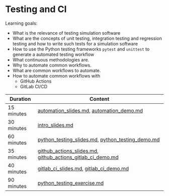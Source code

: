 # Testing and CI

Learning goals:

- What is the relevance of testing simulation software
- What are the concepts of unit testing, integration testing and regression testing and how to write such tests for a simulation software
- How to use the Python testing frameworks `pytest` and `unittest` to generate a automated testing workflow
- What continuous methodologies are.
- Why to automate common workflows.
- What are common workflows to automate.
- How to automate common workflows with
    - GitHub Actions
    - GitLab CI/CD

| Duration | Content |
| --- | --- |
| 15 minutes | [automation_slides.md](https://github.com/Simulation-Software-Engineering/Lecture-Material/blob/main/05_testing_and_ci/automation_slides.md), [automation_demo.md](https://github.com/Simulation-Software-Engineering/Lecture-Material/blob/main/05_testing_and_ci/automation_demo.md) |
| 30 minutes | [intro_slides.md](https://github.com/Simulation-Software-Engineering/Lecture-Material/blob/main/05_testing_and_ci/intro_slides.md) |
| 60 minutes | [python_testing_slides.md](https://github.com/Simulation-Software-Engineering/Lecture-Material/blob/main/05_testing_and_ci/python_testing_slides.md), [python_testing_demo.md](https://github.com/Simulation-Software-Engineering/Lecture-Material/blob/main/05_testing_and_ci/python_testing_demo.md) |
| 35 minutes | [github_actions_slides.md](https://github.com/Simulation-Software-Engineering/Lecture-Material/blob/main/05_testing_and_ci/github_actions_slides.md), [github_actions_gitlab_ci_demo.md](https://github.com/Simulation-Software-Engineering/Lecture-Material/blob/main/05_testing_and_ci/github_actions_gitlab_ci_demo.md) |
| 40 minutes | [gitlab_ci_slides.md](https://github.com/Simulation-Software-Engineering/Lecture-Material/blob/main/05_testing_and_ci/gitlab_ci_slides.md), [gitlab_ci_demo.md](https://github.com/Simulation-Software-Engineering/Lecture-Material/blob/main/05_testing_and_ci/gitlab_ci_demo.md) |
| 90 minutes | [python_testing_exercise.md](https://github.com/Simulation-Software-Engineering/Lecture-Material/blob/main/05_testing_and_ci/python_testing_exercise.md) |
